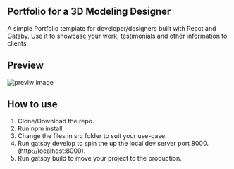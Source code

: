 ## Portfolio for a 3D Modeling Designer
A simple Portfolio template for developer/designers built with React and Gatsby. Use it to showcase your work, testimonials and other information to clients.

## Preview
<img src="https://i.ibb.co/Q7g04wG/portfolio.png" alt="previw image" border="0">

## How to use
1. Clone/Download the repo.
2. Run npm install.
3. Change the files in src folder to suit your use-case.
4. Run gatsby develop to spin the up the local dev server port 8000.(http://localhost:8000).
5. Run gatsby build to move your project to the production.
